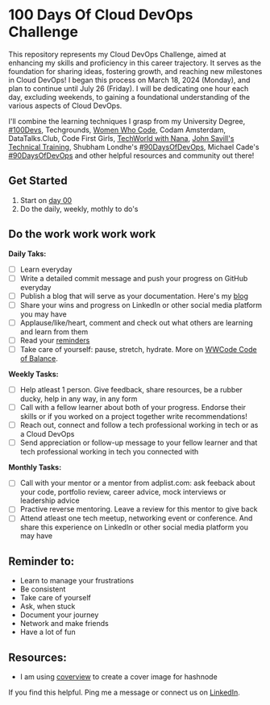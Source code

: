 # 100 Days Of Cloud DevOps Challenge

This repository represents my Cloud DevOps Challenge, aimed at enhancing my skills and proficiency in this career trajectory. It serves as the foundation for sharing ideas, fostering growth, and reaching new milestones in Cloud DevOps! I began this process on March 18, 2024 (Monday), and plan to continue until July 26 (Friday). I will be dedicating one hour each day, excluding weekends, to gaining a foundational understanding of the various aspects of Cloud DevOps.


I'll combine the learning techniques I grasp from my University Degree, [#100Devs](https://100devs.org/), Techgrounds, [Women Who Code](https://www.womenwhocode.com), Codam Amsterdam, DataTalks.Club, Code First Girls, [TechWorld with Nana](https://www.youtube.com/c/techworldwithnana), [John Savill's Technical Training](https://www.youtube.com/@NTFAQGuy), Shubham Londhe's [#90DaysOfDevOps](https://github.com/LondheShubham153/90DaysOfDevOps), Michael Cade's [#90DaysOfDevOps](https://github.com/MichaelCade/90DaysOfDevOps/tree/main/2022/Days) and other helpful resources and community out there!

## Get Started

1. Start on [day 00](https://github.com/agcdtmr/100DaysOfCloudDevOps/tree/main/cloud-devops/day00)
2. Do the daily, weekly, mothly to do's

## Do the work work work work

**Daily Taks:**

- [ ] Learn everyday
- [ ] Write a detailed commit message and push your progress on GitHub everyday
- [ ] Publish a blog that will serve as your documentation. Here's my [blog](https://anj.hashnode.dev/)
- [ ] Share your wins and progress on LinkedIn or other social media platform you may have
- [ ] Applause/like/heart, comment and check out what others are learning and learn from them
- [ ] Read your [reminders](https://github.com/agcdtmr/100DaysOfCloudDevOps/blob/main/README.md#reminder-to)
- [ ] Take care of yourself: pause, stretch, hydrate. More on [WWCode Code of Balance](https://www.womenwhocode.com/blog/category/mental-health).

**Weekly Tasks:**

- [ ] Help atleast 1 person. Give feedback, share resources, be a rubber ducky, help in any way, in any form
- [ ] Call with a fellow learner about both of your progress. Endorse their skills or if you worked on a project together write recommendations!
- [ ] Reach out, connect and follow a tech professional working in tech or as a Cloud DevOps
- [ ] Send appreciation or follow-up message to your fellow learner and that tech professional working in tech you connected with

**Monthly Tasks:**

- [ ] Call with your mentor or a mentor from adplist.com: ask feeback about your code, portfolio review, career advice, mock interviews or leadership advice
- [ ] Practive reverse mentoring. Leave a review for this mentor to give back
- [ ] Attend atleast one tech meetup, networking event or conference. And share this experience on LinkedIn or other social media platform you may have

## Reminder to:

- Learn to manage your frustrations
- Be consistent
- Take care of yourself
- Ask, when stuck
- Document your journey
- Network and make friends
- Have a lot of fun

## Resources:

- I am using [coverview](https://coverview.vercel.app/editor) to create a cover image for hashnode

If you find this helpful. Ping me a message or connect us on [LinkedIn](https://www.linkedin.com/in/anjcalleja/).
